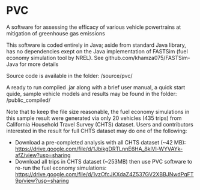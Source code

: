 # PVC
A software for assessing the efficacy of various vehicle powertrains at mitigation of greenhouse gas emissions

This software is coded entirely in Java; aside from standard Java library, has no dependencies exept on the Java implementation of FASTSim (fuel economy simulation tool by NREL). See github.com/khamza075/FASTSim-Java for more details

Source code is available in the folder: /source/pvc/

A ready to run compiled .jar along with a brief user manual, a quick start quide, sample vehicle models and results may be found in the folder: /public_compiled/ 

Note that to keep the file size reasonable, the fuel economy simulations in this sample result were generated via only 20 vehicles (435 trips) from California Household Travel Survey (CHTS) dataset. Users and contributors interested in the result for full CHTS dataset may do one of the following:
* Download a pre-completed analysis with all CHTS dataset (~42 MB): https://drive.google.com/file/d/1JbikgDRTLnnE6HA_8klVl-WYVAYk-afZ/view?usp=sharing 
* Download all trips in CHTS dataset (~253MB) then use PVC software to re-run the fuel economy simulations: https://drive.google.com/file/d/1vzOfcJKXdaZ4Z537GV2XBBJNwdPqFT9p/view?usp=sharing
